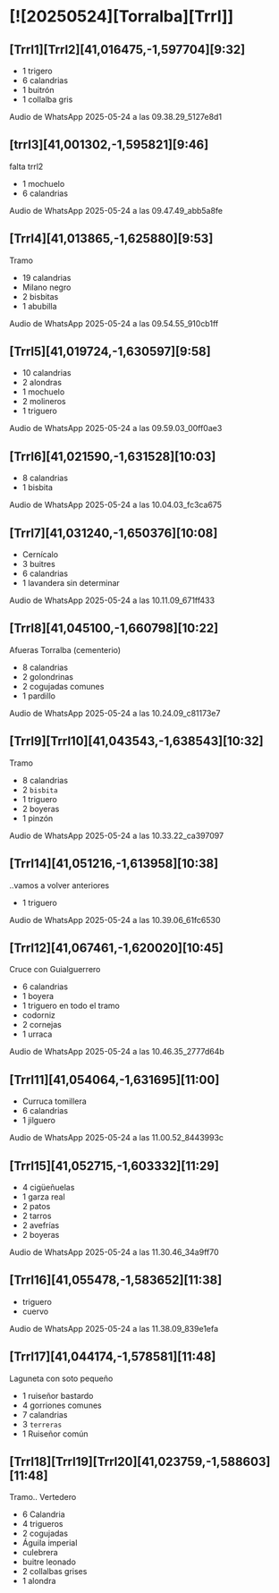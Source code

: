 # [![20250524][Torralba][Trrl]]
<!--MODELO
# [#[20250418] [Vstb]](https://drive.google.com/drive/folders/1QmPpMglHaVGhmEvUFD5_p6lZT1EqGVr4?usp=drive_link)

- ## [Trrl1][Trrl2][41,016475,-1,597704][9:32]
Estructura subtítulo. Funcionan como etiquetas

- () comentarios a posteriori
Comentarios de audio en normal

- [audio] Buscar en BirdNET archivo día y hora

- 2 `bisbita` ID especie probable en eBird



## Vistabella 1 [Vstb1]
## Casablanca 1 [Csbl1][PO01]
## Vistabella 2 [Vstb2] Tramo 1-2
-->
## [Trrl1][Trrl2][41,016475,-1,597704][9:32]
- 1 trigero
- 6 calandrias
- 1 buitrón
- 1 collalba gris

Audio de WhatsApp 2025-05-24 a las 09.38.29_5127e8d1

## [trrl3][41,001302,-1,595821][9:46] 
falta trrl2
- 1 mochuelo
- 6 calandrias

Audio de WhatsApp 2025-05-24 a las 09.47.49_abb5a8fe


## [Trrl4][41,013865,-1,625880][9:53]
Tramo
- 19 calandrias
- Milano negro
- 2 bisbitas
- 1 abubilla

Audio de WhatsApp 2025-05-24 a las 09.54.55_910cb1ff

## [Trrl5][41,019724,-1,630597][9:58]
- 10 calandrias
- 2 alondras
- 1 mochuelo
- 2 molineros
- 1 triguero

Audio de WhatsApp 2025-05-24 a las 09.59.03_00ff0ae3

## [Trrl6][41,021590,-1,631528][10:03]
- 8 calandrias
- 1 bisbita

Audio de WhatsApp 2025-05-24 a las 10.04.03_fc3ca675

## [Trrl7][41,031240,-1,650376][10:08]
- Cernícalo
- 3 buitres
- 6 calandrias
- 1 lavandera sin determinar

Audio de WhatsApp 2025-05-24 a las 10.11.09_671ff433

## [Trrl8][41,045100,-1,660798][10:22]
Afueras Torralba (cementerio)
- 8 calandrias
- 2 golondrinas
- 2 cogujadas comunes
- 1 pardillo


Audio de WhatsApp 2025-05-24 a las 10.24.09_c81173e7


## [Trrl9][Trrl10][41,043543,-1,638543][10:32]
Tramo
- 8 calandrias
- 2 `bisbita`
- 1 triguero
- 2 boyeras
- 1 pinzón

Audio de WhatsApp 2025-05-24 a las 10.33.22_ca397097


## [Trrl14][41,051216,-1,613958][10:38]
..vamos a volver anteriores
- 1 triguero


Audio de WhatsApp 2025-05-24 a las 10.39.06_61fc6530

## [Trrl12][41,067461,-1,620020][10:45]
Cruce con Guialguerrero

- 6 calandrias
- 1 boyera
- 1 triguero en todo el tramo
- codorniz
- 2 cornejas
- 1 urraca

Audio de WhatsApp 2025-05-24 a las 10.46.35_2777d64b

## [Trrl11][41,054064,-1,631695][11:00]
- Curruca tomillera
- 6 calandrias
- 1 jilguero

Audio de WhatsApp 2025-05-24 a las 11.00.52_8443993c

## [Trrl15][41,052715,-1,603332][11:29]
- 4 cigüeñuelas
- 1 garza real
- 2 patos
- 2 tarros
- 2 avefrías
- 2 boyeras

Audio de WhatsApp 2025-05-24 a las 11.30.46_34a9ff70

## [Trrl16][41,055478,-1,583652][11:38]
- triguero
- cuervo


Audio de WhatsApp 2025-05-24 a las 11.38.09_839e1efa

## [Trrl17][41,044174,-1,578581][11:48]
Laguneta con soto pequeño
- 1 ruiseñor bastardo
- 4 gorriones comunes
- 7 calandrias
- 3 `terreras` 
- 1 Ruiseñor común

## [Trrl18][Trrl19][Trrl20][41,023759,-1,588603][11:48]
Tramo.. Vertedero
- 6 Calandria
- 4 trigueros
- 2 cogujadas
- Águila imperial
- culebrera
- buitre leonado
- 2 collalbas grises
- 1 alondra

